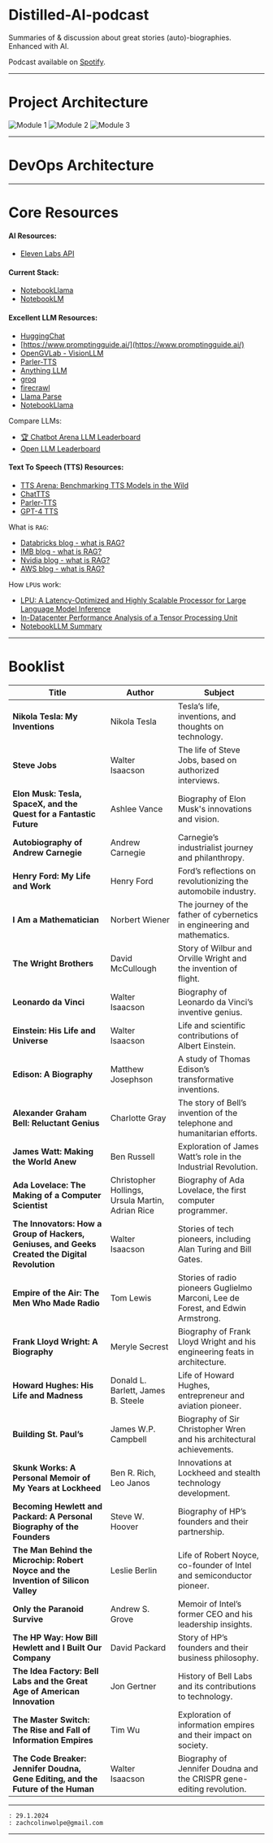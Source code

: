# Distilled-AI-podcast


Summaries of &amp; discussion about great stories (auto)-biographies. Enhanced with AI.


Podcast available on [Spotify](https://podcasters.spotify.com/pod/show/distilled-audio).


----
# Project Architecture

![Module 1](https://github.com/ZachWolpe/Distilled-AI-podcast/blob/main/assets/architecture/module%201-a.png)
![Module 2](https://github.com/ZachWolpe/Distilled-AI-podcast/blob/main/assets/architecture/module%202.png)
![Module 3](https://github.com/ZachWolpe/Distilled-AI-podcast/blob/main/assets/architecture/module%203.png)



----
# DevOps Architecture

<Coming Soon>


---
# Core Resources

#### AI Resources:

- [Eleven Labs API](https://elevenlabs.io/api)


#### Current Stack:

- [NotebookLlama](https://github.com/meta-llama/llama-recipes/tree/main/recipes/quickstart/NotebookLlama)
- [NotebookLM](https://notebooklm.google/)


#### Excellent LLM Resources:

- [HuggingChat](https://huggingface.co/chat/)
- [https://www.promptingguide.ai/](https://www.promptingguide.ai/)
- [OpenGVLab - VisionLLM](https://github.com/OpenGVLab/VisionLLM/tree/main/VisionLLM)
- [Parler-TTS](https://github.com/huggingface/parler-tts)
- [Anything LLM](https://anythingllm.com/)
- [groq](https://groq.com/)
- [firecrawl](https://www.firecrawl.dev/)
- [Llama Parse](https://github.com/run-llama/llama_parse)
- [NotebookLlama](https://github.com/meta-llama/llama-recipes/tree/main/recipes/quickstart/NotebookLlama)


Compare LLMs:

- [🏆 Chatbot Arena LLM Leaderboard](https://lmarena.ai/)
- [Open LLM Leaderboard](https://huggingface.co/spaces/open-llm-leaderboard/open_llm_leaderboard)

#### Text To Speech (TTS) Resources:

- [TTS Arena: Benchmarking TTS Models in the Wild](https://huggingface.co/spaces/TTS-AGI/TTS-Arena)
- [ChatTTS](https://chattts.com/)
- [Parler-TTS](https://github.com/huggingface/parler-tts)
- [GPT-4 TTS](https://platform.openai.com/docs/guides/text-to-speech)




What is `RAG`:

- [Databricks blog - what is RAG?](https://www.databricks.com/glossary/retrieval-augmented-generation-rag)
- [IMB blog - what is RAG?](https://research.ibm.com/blog/retrieval-augmented-generation-RAG)
- [Nvidia blog - what is RAG?](https://blogs.nvidia.com/blog/what-is-retrieval-augmented-generation/)
- [AWS blog - what is RAG?](https://aws.amazon.com/de/what-is/retrieval-augmented-generation/)

How `LPU`s work:

- [LPU: A Latency-Optimized and Highly Scalable Processor for Large Language Model Inference](https://arxiv.org/html/2408.07326v1)
- [In-Datacenter Performance Analysis of a Tensor Processing Unit](https://arxiv.org/pdf/1704.04760)
- [NotebookLLM Summary](https://notebooklm.google.com/notebook/ca31c7a7-73c6-41cc-b3e3-c6e55386191f?_gl=1*bsmjvd*_ga*MjY4NTEwODcwLjE3MjY1NjQ0NjQ.*_ga_W0LDH41ZCB*MTczMDI2MTc3My43LjEuMTczMDI2MTc3My42MC4wLjA.)



----
# Booklist


| **Title**                                    | **Author**                                  | **Subject**                                                                                 |
|----------------------------------------------|---------------------------------------------|---------------------------------------------------------------------------------------------|
| **Nikola Tesla: My Inventions**              | Nikola Tesla                                | Tesla’s life, inventions, and thoughts on technology.                                       |
| **Steve Jobs**                               | Walter Isaacson                             | The life of Steve Jobs, based on authorized interviews.                                     |
| **Elon Musk: Tesla, SpaceX, and the Quest for a Fantastic Future** | Ashlee Vance                 | Biography of Elon Musk's innovations and vision.                                            |
| **Autobiography of Andrew Carnegie**         | Andrew Carnegie                             | Carnegie’s industrialist journey and philanthropy.                                          |
| **Henry Ford: My Life and Work**             | Henry Ford                                  | Ford’s reflections on revolutionizing the automobile industry.                              |
| **I Am a Mathematician**                     | Norbert Wiener                              | The journey of the father of cybernetics in engineering and mathematics.                    |
| **The Wright Brothers**                      | David McCullough                            | Story of Wilbur and Orville Wright and the invention of flight.                             |
| **Leonardo da Vinci**                        | Walter Isaacson                             | Biography of Leonardo da Vinci’s inventive genius.                                          |
| **Einstein: His Life and Universe**          | Walter Isaacson                             | Life and scientific contributions of Albert Einstein.                                       |
| **Edison: A Biography**                      | Matthew Josephson                           | A study of Thomas Edison’s transformative inventions.                                       |
| **Alexander Graham Bell: Reluctant Genius**  | Charlotte Gray                              | The story of Bell’s invention of the telephone and humanitarian efforts.                    |
| **James Watt: Making the World Anew**        | Ben Russell                                 | Exploration of James Watt’s role in the Industrial Revolution.                              |
| **Ada Lovelace: The Making of a Computer Scientist** | Christopher Hollings, Ursula Martin, Adrian Rice | Biography of Ada Lovelace, the first computer programmer.                            |
| **The Innovators: How a Group of Hackers, Geniuses, and Geeks Created the Digital Revolution** | Walter Isaacson | Stories of tech pioneers, including Alan Turing and Bill Gates.                             |
| **Empire of the Air: The Men Who Made Radio**| Tom Lewis                                   | Stories of radio pioneers Guglielmo Marconi, Lee de Forest, and Edwin Armstrong.            |
| **Frank Lloyd Wright: A Biography**          | Meryle Secrest                              | Biography of Frank Lloyd Wright and his engineering feats in architecture.                  |
| **Howard Hughes: His Life and Madness**      | Donald L. Barlett, James B. Steele          | Life of Howard Hughes, entrepreneur and aviation pioneer.                                   |
| **Building St. Paul’s**                      | James W.P. Campbell                         | Biography of Sir Christopher Wren and his architectural achievements.                       |
| **Skunk Works: A Personal Memoir of My Years at Lockheed** | Ben R. Rich, Leo Janos           | Innovations at Lockheed and stealth technology development.                                 |
| **Becoming Hewlett and Packard: A Personal Biography of the Founders** | Steve W. Hoover                     | Biography of HP’s founders and their partnership.                                           |
| **The Man Behind the Microchip: Robert Noyce and the Invention of Silicon Valley** | Leslie Berlin                      | Life of Robert Noyce, co-founder of Intel and semiconductor pioneer.                        |
| **Only the Paranoid Survive**                | Andrew S. Grove                             | Memoir of Intel’s former CEO and his leadership insights.                                   |
| **The HP Way: How Bill Hewlett and I Built Our Company** | David Packard                        | Story of HP’s founders and their business philosophy.                                       |
| **The Idea Factory: Bell Labs and the Great Age of American Innovation** | Jon Gertner                | History of Bell Labs and its contributions to technology.                                   |
| **The Master Switch: The Rise and Fall of Information Empires** | Tim Wu                           | Exploration of information empires and their impact on society.                             |
| **The Code Breaker: Jennifer Doudna, Gene Editing, and the Future of the Human** | Walter Isaacson | Biography of Jennifer Doudna and the CRISPR gene-editing revolution.


---
```
: 29.1.2024
: zachcolinwolpe@gmail.com
```
----